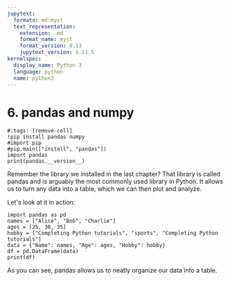 ```yaml
---
jupytext:
  formats: md:myst
  text_representation:
    extension: .md
    format_name: myst
    format_version: 0.13
    jupytext_version: 1.11.5
kernelspec:
  display_name: Python 3
  language: python
  name: python3
---
```


# 6. pandas and numpy
```{code-cell}
#:tags: [remove-cell]
!pip install pandas numpy
#import pip
#pip.main(["install", "pandas"])
import pandas
print(pandas.__version__)
```
Remember the library we installed in the last chapter? That library is called pandas and is arguably the most commonly used library in Python. It allows us to turn any data into a table, which we can then plot and analyze.

Let's look at it in action:
```{code-cell}
import pandas as pd
names = ["Alice", "Bob", "Charlie"]
ages = [25, 30, 35]
hobby = ["Completing Python tutorials", "sports", "Completing Python tutorials"]
data = {"Name": names, "Age": ages, "Hobby": hobby}
df = pd.DataFrame(data)
print(df)
```
As you can see, pandas allows us to neatly organize our data into a table.
